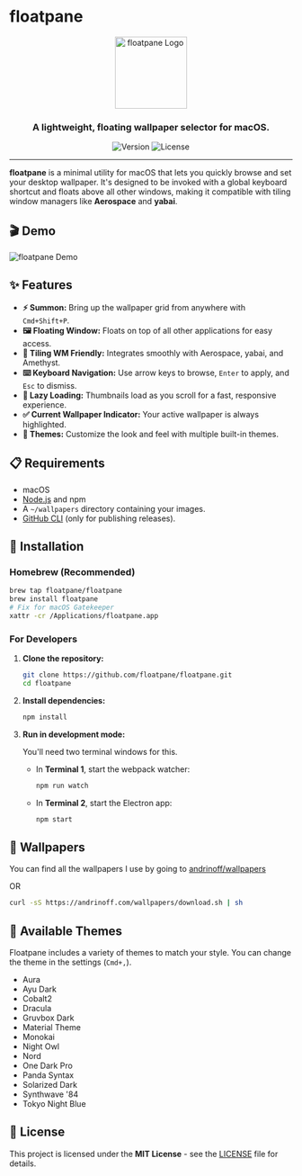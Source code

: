 # floatpane

<p align="center">
  <img src="https://raw.githubusercontent.com/floatpane/floatpane/master/assets/icon.svg" alt="floatpane Logo" width="128">
</p>

<h3 align="center">A lightweight, floating wallpaper selector for macOS.</h3>

<p align="center">
  <img src="https://img.shields.io/github/v/release/floatpane/floatpane?style=for-the-badge" alt="Version">
  <img src="https://img.shields.io/github/license/floatpane/floatpane?style=for-the-badge" alt="License">
</p>

---

**floatpane** is a minimal utility for macOS that lets you quickly browse and set your desktop wallpaper. It's designed to be invoked with a global keyboard shortcut and floats above all other windows, making it compatible with tiling window managers like **Aerospace** and **yabai**.

## 🎬 Demo

![floatpane Demo](https://raw.githubusercontent.com/floatpane/floatpane/master/assets/floatpane-preview.gif)

## ✨ Features

- **⚡ Summon:** Bring up the wallpaper grid from anywhere with `Cmd+Shift+P`.
- **🖼️ Floating Window:** Floats on top of all other applications for easy access.
- **🧩 Tiling WM Friendly:** Integrates smoothly with Aerospace, yabai, and Amethyst.
- **⌨️ Keyboard Navigation:** Use arrow keys to browse, `Enter` to apply, and `Esc` to dismiss.
- **🚀 Lazy Loading:** Thumbnails load as you scroll for a fast, responsive experience.
- **✅ Current Wallpaper Indicator:** Your active wallpaper is always highlighted.
- **🎨 Themes:** Customize the look and feel with multiple built-in themes.

## 📋 Requirements

- macOS
- [Node.js](https://nodejs.org/) and npm
- A `~/wallpapers` directory containing your images.
- [GitHub CLI](https://cli.github.com/) (only for publishing releases).

## 🚀 Installation

### Homebrew (Recommended)

```bash
brew tap floatpane/floatpane
brew install floatpane
# Fix for macOS Gatekeeper
xattr -cr /Applications/floatpane.app
```

### For Developers

1.  **Clone the repository:**

    ```sh
    git clone https://github.com/floatpane/floatpane.git
    cd floatpane
    ```

2.  **Install dependencies:**

    ```sh
    npm install
    ```

3.  **Run in development mode:**

    You'll need two terminal windows for this.

    - In **Terminal 1**, start the webpack watcher:
      ```sh
      npm run watch
      ```
    - In **Terminal 2**, start the Electron app:
      ```sh
      npm start
      ```

## 🌅 Wallpapers

You can find all the wallpapers I use by going to [andrinoff/wallpapers](https://github.com/andrinoff/wallpapers)

OR

```sh
curl -sS https://andrinoff.com/wallpapers/download.sh | sh
```

## 🎨 Available Themes

Floatpane includes a variety of themes to match your style. You can change the theme in the settings (`Cmd+,`).

- Aura
- Ayu Dark
- Cobalt2
- Dracula
- Gruvbox Dark
- Material Theme
- Monokai
- Night Owl
- Nord
- One Dark Pro
- Panda Syntax
- Solarized Dark
- Synthwave '84
- Tokyo Night Blue

## 📜 License

This project is licensed under the **MIT License** - see the [LICENSE](LICENSE) file for details.
